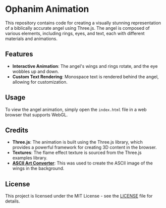 # Ophanim Animation

This repository contains code for creating a visually stunning representation of a biblically accurate angel using Three.js. The angel is composed of various elements, including rings, eyes, and text, each with different materials and animations.

## Features

- **Interactive Animation**: The angel's wings and rings rotate, and the eye wobbles up and down.
- **Custom Text Rendering**: Monospace text is rendered behind the angel, allowing for customization.

## Usage

To view the angel animation, simply open the `index.html` file in a web browser that supports WebGL.

## Credits

- **Three.js**: The animation is built using the Three.js library, which provides a powerful framework for creating 3D content in the browser.
- **Textures**: The flame effect texture is sourced from the Three.js examples library.
-  **[ASCII Art Converter](https://ascii-generator.site/)**: This was used to create the ASCII image of the wings in the background.

## License

This project is licensed under the MIT License - see the [LICENSE](LICENSE) file for details.

